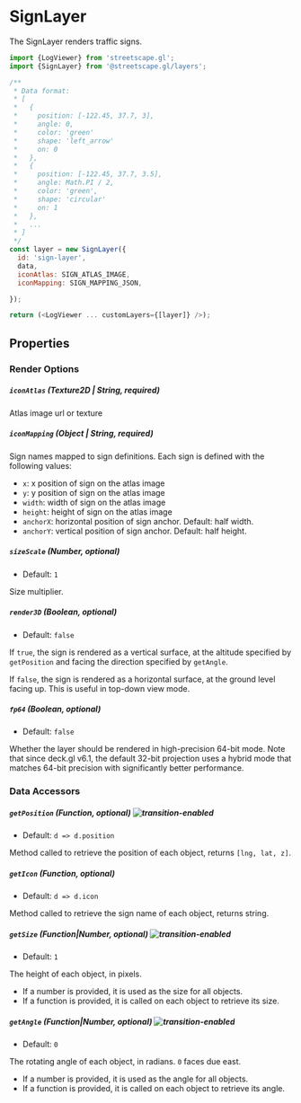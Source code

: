 # SignLayer

The SignLayer renders traffic signs.

```js
import {LogViewer} from 'streetscape.gl';
import {SignLayer} from '@streetscape.gl/layers';

/**
 * Data format:
 * [
 *   {
 *     position: [-122.45, 37.7, 3],
 *     angle: 0,
 *     color: 'green'
 *     shape: 'left_arrow'
 *     on: 0
 *   },
 *   {
 *     position: [-122.45, 37.7, 3.5],
 *     angle: Math.PI / 2,
 *     color: 'green',
 *     shape: 'circular'
 *     on: 1
 *   },
 *   ...
 * ]
 */
const layer = new SignLayer({
  id: 'sign-layer',
  data,
  iconAtlas: SIGN_ATLAS_IMAGE,
  iconMapping: SIGN_MAPPING_JSON,

});

return (<LogViewer ... customLayers={[layer]} />);
```

## Properties

### Render Options

##### `iconAtlas` (Texture2D | String, required)

Atlas image url or texture

##### `iconMapping` (Object | String, required)

Sign names mapped to sign definitions. Each sign is defined with the following values:

- `x`: x position of sign on the atlas image
- `y`: y position of sign on the atlas image
- `width`: width of sign on the atlas image
- `height`: height of sign on the atlas image
- `anchorX`: horizontal position of sign anchor. Default: half width.
- `anchorY`: vertical position of sign anchor. Default: half height.

##### `sizeScale` (Number, optional)

- Default: `1`

Size multiplier.

##### `render3D` (Boolean, optional)

- Default: `false`

If `true`, the sign is rendered as a vertical surface, at the altitude specified by `getPosition`
and facing the direction specified by `getAngle`.

If `false`, the sign is rendered as a horizontal surface, at the ground level facing up. This is
useful in top-down view mode.

##### `fp64` (Boolean, optional)

- Default: `false`

Whether the layer should be rendered in high-precision 64-bit mode. Note that since deck.gl v6.1,
the default 32-bit projection uses a hybrid mode that matches 64-bit precision with significantly
better performance.

### Data Accessors

##### `getPosition` (Function, optional) ![transition-enabled](https://img.shields.io/badge/transition-enabled-green.svg?style=flat-square")

- Default: `d => d.position`

Method called to retrieve the position of each object, returns `[lng, lat, z]`.

##### `getIcon` (Function, optional)

- Default: `d => d.icon`

Method called to retrieve the sign name of each object, returns string.

##### `getSize` (Function|Number, optional) ![transition-enabled](https://img.shields.io/badge/transition-enabled-green.svg?style=flat-square")

- Default: `1`

The height of each object, in pixels.

- If a number is provided, it is used as the size for all objects.
- If a function is provided, it is called on each object to retrieve its size.

##### `getAngle` (Function|Number, optional) ![transition-enabled](https://img.shields.io/badge/transition-enabled-green.svg?style=flat-square")

- Default: `0`

The rotating angle of each object, in radians. `0` faces due east.

- If a number is provided, it is used as the angle for all objects.
- If a function is provided, it is called on each object to retrieve its angle.
